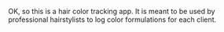 OK, so this is a hair color tracking app. It is meant to be used by professional hairstylists to log color formulations for each client.

